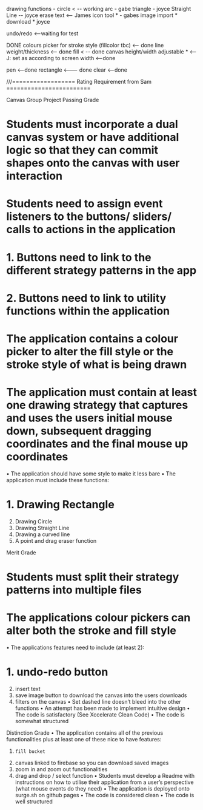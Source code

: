 

drawing functions -
circle < -- working
arc - gabe
triangle - joyce
Straight Line -- joyce
erase 
text <-- James
icon tool * - gabes
image import *
download * joyce

undo/redo <--waiting for test

DONE
colours picker for stroke style (fillcolor tbc) <-- done
line weight/thickness  <-- done
fill < -- done
canvas height/width adjustable * <-- J: set as according to screen width <--done


pen <--done
rectangle <--- done
clear <--done

///================== Rating Requirement from Sam ========================

Canvas Group Project
Passing Grade
#    Students must incorporate a dual canvas system or have additional logic so that they can commit shapes onto the canvas  with user interaction
#    Students need to assign event listeners to the buttons/ sliders/ calls to actions in the application
# 1.    Buttons need to link to the different strategy patterns in the app
# 2.    Buttons need to link to utility functions within the application
#    The application contains a colour picker to alter the fill style or the stroke style of what is being drawn
#    The application must contain at least one drawing strategy that captures and uses the users initial mouse down, subsequent dragging coordinates and the final mouse up coordinates
•    The application should have some style to make it less bare
•    The application must include these functions:
# 1.    Drawing Rectangle
2.    Drawing Circle
3.    Drawing Straight Line
4.    Drawing a curved line
5.    A point and drag eraser function

Merit Grade
#    Students must split their strategy patterns into multiple files
#    The applications colour pickers can alter both the stroke and fill style
•    The applications features need to include (at least 2):
# 1.    undo-redo button
2.    insert text
3.    save image button to download the canvas into the users downloads
4.    filters on the canvas
•    Set dashed line doesn’t bleed into the other functions
•    An attempt has been made to implement intuitive design
•    The code is satisfactory (See Xccelerate Clean Code)
•    The code is somewhat structured

Distinction Grade
•    The application contains all of the previous functionalities plus at least one of these nice to have features:
1.     fill bucket
2.    canvas linked to firebase so you can download saved images
3.    zoom in and zoom out functionalities
4.    drag and drop / select function
•    Students must develop a Readme with instructions on how to utilise their application from a user’s perspective (what mouse events do they need)
•    The application is deployed onto surge.sh on github pages
•    The code is considered clean
•    The code is well structured
